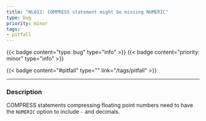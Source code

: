 ```yaml
---
title: "NL012: COMPRESS statement might be missing NUMERIC"
type: bug
priority: minor
tags:
- pitfall 
---
```


{{< badge content="type: bug" type="info" >}}
{{< badge content="priority: minor" type="info" >}}


{{< badge content="#pitfall" type="" link="/tags/pitfall" >}}

---

### Description
COMPRESS statements compressing floating point numbers need to have the `NUMERIC` option to include `-` and decimals.
